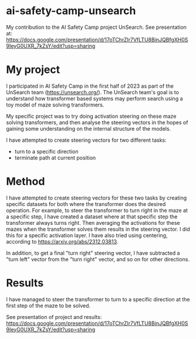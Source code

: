 # ai-safety-camp-unsearch
My contribution to the AI Safety Camp project UnSearch.
See presentation at: https://docs.google.com/presentation/d/17oTChrZIr7VfLTU8BinJQBfgXH0S9IeyG0UXR_7kZsY/edit?usp=sharing

# My project
I participated in AI Safety Camp in the first half of 2023 as part of the UnSearch team (https://unsearch.org/). The UnSearch team's goal is to understand how transformer based systems may perform search using a toy model of maze solving transformers. 

My specific project was to try doing activation steering on these maze solving transformers, and then analyse the steering vectors in the hopes of gaining some understanding on the internal structure of the models.

I have attempted to create steering vectors for two different tasks:
 - turn to a specific direction
 - terminate path at current position

# Method
I have attempted to create steering vectors for these two tasks by creating specific datasets for both where the transformer does the desired operation. For example, to steer the transformer to turn right in the maze at a specific step, I have created a dataset where at that specific step the transformer always turns right. Then averaging the activations for these mazes when the transformer solves them results in the steering vector. I did this for a specific activation layer. I have also tried using centering, according to https://arxiv.org/abs/2312.03813.

In addition, to get a final "turn right" steering vector, I have subtracted a "turn left" vector from the "turn right" vector, and so on for other directions.

# Results
I have managed to steer the transformer to turn to a specific direction at the first step of the maze to be solved. 

See presentation of project and results: https://docs.google.com/presentation/d/17oTChrZIr7VfLTU8BinJQBfgXH0S9IeyG0UXR_7kZsY/edit?usp=sharing

